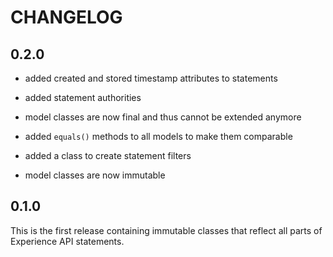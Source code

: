 CHANGELOG
=========

0.2.0
-----

* added created and stored timestamp attributes to statements

* added statement authorities

* model classes are now final and thus cannot be extended anymore

* added `equals()` methods to all models to make them comparable

* added a class to create statement filters

* model classes are now immutable

0.1.0
-----

This is the first release containing immutable classes that reflect all parts
of Experience API statements.
